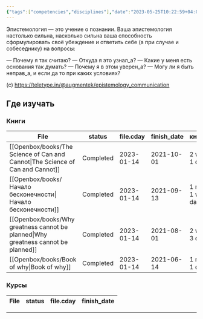 ```yaml
---
{"tags":["competencies","disciplines"],"date":"2023-05-25T10:22:59+04:00","modified_at":"2023-12-18T10:21:24+03:00","dg-publish":true,"dg-path":"/competencies/эпистемология.md","permalink":"/competencies/epistemologiya/","dgPassFrontmatter":true}
---
```





Эпистемология — это учение о познании. Ваша эпистемология настолько сильна, насколько сильна ваша способность сформулировать своё убеждение и ответить себе (а при случае и собеседнику) на вопросы:

— Почему я так считаю?
— Откуда я это узнал_а?
— Какие у меня есть основания так думать?
— Почему я в этом уверен_а?
— Могу ли я быть неправ_а, и если да то при каких условиях?

(с) https://teletype.in/@augmentek/epistemology_communication

## Где изучать

### Книги

| File                                                                                  | status    | file.cday  | finish_date | книгодни                |
| ------------------------------------------------------------------------------------- | --------- | ---------- | ----------- | ----------------------- |
| [[Openbox/books/The Science of Can and Cannot\|The Science of Can and Cannot]]     | Completed | 2023-01-14 | 2021-10-01  | 2 weeks, 1 day          |
| [[Openbox/books/Начало бесконечности\|Начало бесконечности]]                       | Completed | 2023-01-14 | 2021-09-13  | 1 month, 1 week, 4 days |
| [[Openbox/books/Why greatness cannot be planned\|Why greatness cannot be planned]] | Completed | 2023-01-14 | 2021-08-01  | 2 weeks, 3 days         |
| [[Openbox/books/Book of why\|Book of why]]                                         | Completed | 2023-01-14 | 2021-06-14  | 1 month, 1 day          |


### Курсы

| File | status | file.cday | finish_date |
| ---- | ------ | --------- | ----------- |



---
